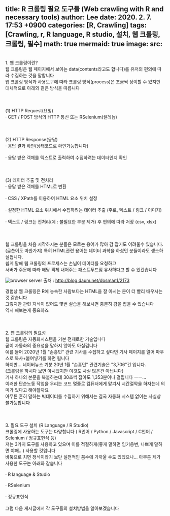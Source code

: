 title: R 크롤링 필요 도구들 (Web crawling with R and necessary tools)
author: Lee
date: 2020. 2. 7. 17:53 +0900
categories: [R, Crawling]
tags: [Crawling, r, R language, R studio, 설치, 웹 크롤링, 크롤링, 필수]
math: true
mermaid: true
image:
  src: 
---
<br>
1. 웹 크롤링이란?<br>
웹 크롤링은 웹 페이지에서 보이는 data(contents라고도 합니다)를 유저의 편의에 따라 수집하는 것을 말합니다<br>
웹 크롤링 방식과 사용도구에 따라 크롤링 방식(process)은 조금씩 상이할 수 있지만 대체적으로 아래와 같은 방식을 따릅니다<br>
<br>
<br>
<br>
(1) HTTP Request(요청)<br>
· GET / POST 방식의 HTTP 통신 또는 RSelenium(셀레늄)<br>
<br>
<br>
<br>
(2) HTTP Response(응답)<br>
· 응답 결과 확인(상태코드로 확인가능합니다)<br>
<br>
· 응답 받은 객체를 텍스트로 출력하여 수집하려는 데이터인지 확인<br>
<br>
<br>
<br>
(3) 데이터 추출 및 전처리<br>
· 응답 받은 객체를 HTML로 변환<br>
<br>
· CSS / XPath를 이용하여 HTML 요소 위치 설정<br>
<br>
· 설정한 HTML 요소 위치에서 수집하려는 데이터 추출 (주로, 텍스트 / 링크 / 이미지)<br>
<br>
· 텍스트 / 링크는 전처리(예 : 불필요한 부분 제거) 후 편의에 따라 저장 (csv, xlsx)<br>
<br>
<br>
<br>
웹 크롤링을 처음 시작하시는 분들은 모르는 용어가 많아 감 잡기도 어려울수 있습니다.<br>
(글쓴이도 마찬가지) 특히 HTML관련 용어는 데이터 과학을 하셨던 분들이라도 생소하실껍니다.<br>
쉽게 말해 웹 크롤링의 프로세스는 손님이 데이터를 요청하고 <br>
서버가 주문에 따라 해당 객체 내어주는 패스트푸드점 유사하다고 할 수 있겠습니다<br>

![browser server](https://img1.daumcdn.net/thumb/R1280x0/?scode=mtistory2&fname=https%3A%2F%2Fblog.kakaocdn.net%2Fdn%2FcjgvOX%2FbtqBNMmjOPV%2FNoNtOI6vYXvmRwiiGmTPs1%2Fimg.png)
출처 : http://blog.daum.net/dosman1/2173<br>


경험상 웹 크롤링은 R에 능숙한 사람보다는 HTML을 잘 아시는 분이 더 빨리 배우시는 것 같습니다<br>
그렇지만 관련 지식이 없어도 몇번 실습을 해보시면 충분히 감을 잡을 수 있습니다<br>
역시 해보는게 중요하죠<br>
<br>
<br>
<br>
2. 웹 크롤링의 필요성<br>
웹 크롤링은 자동화시스템을 기본 전제로한 기술입니다<br>
굳이 자동화의 중요성을 말하지 않아도 아실겁니다<br>
예를 들어 2020년 1월 "손흥민" 관련 기사를 수집하고 싶다면 기사 페이지를 열어 마우스로 복사+붙여넣기를 하면 됩니다<br>
하지만... 네이버뉴스 기분 20년 1월 "손흥민" 관련기술은 "3,706"건 입니다.<br>
(크롤링을 하시다 보면 아시겠지만 이것도 사실 많은건 아닙니다)<br>
기사 하나의 본문을 복붙하는데 30초씩 잡아도 1,353분이나 걸립니다 ㅡㅡ...<br>
이러한 단순노동 작업을 우리는 코드 몇줄로 컴퓨터에게 맡겨서 시간절약을 하자는데 의미가 있다고 해야할까요<br>
아무튼 흔히 말하는 빅데이터를 수집하기 위해서는 결국 자동화 시스템 없이는 사실상 불가능합니다<br>
<br>
<br>
<br>
3. 필요 도구 설치 (R Language / R Studio)<br>
크롤링에 사용하는 도구는 다양합니다 ( R언어 / Python / Javascript / C언어 / Selenium / 정규표현식 등)<br>
저는 3가지 도구를 사용하고 있으며 이를 적절하게(좋게 말하면 임기응변, 나쁘게 말하면 야매...) 사용할 것입니다<br>
바둑으로 치면 정석이라기 보단 실전적인 꼼수에 가까울 수도 있겠으나... 아무튼 제가 사용한 도구는 아래와 같습니다<br>
<br>
· R language & Studio<br>
<br>
· RSelenium<br>
<br>
· 정규표현식<br>
<br>
그럼 다음 게시글에서 각 도구들의 설치방법을 알아보겠습니다<br>
<br>
<br>

